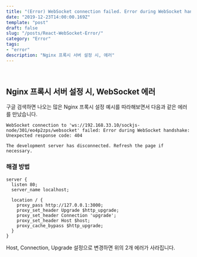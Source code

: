 ```yaml
---
title: "(Error) WebSocket connection failed. Error during WebSocket handshake - socketjs"
date: "2019-12-23T14:00:00.169Z"
template: "post"
draft: false
slug: "/posts/React-WebSocket-Error/"
category: "Error"
tags:
- "error"
description: "Nginx 프록시 서버 설정 시, 에러"
---
```


<br>

## Nginx 프록시 서버 설정 시, WebSocket 에러

구글 검색하면 나오는 많은 Nginx 프록시 설정 예시를 따라해보면서 다음과 같은 에러를 만났습니다.

`WebSocket connection to 'ws://192.168.33.10/sockjs-node/301/eo4p2zps/websocket' failed: Error during WebSocket handshake: Unexpected response code: 404`


`The development server has disconnected. Refresh the page if necessary.`

### 해결 방법

```
server {
  listen 80;
  server_name localhost;

  location / {
    proxy_pass http://127.0.0.1:3000;
    proxy_set_header Upgrade $http_upgrade;
    proxy_set_header Connection 'upgrade';
    proxy_set_header Host $host;
    proxy_cache_bypass $http_upgrade;
  }
}
```

Host, Connection, Upgrade 설정으로 변경하면 위의 2개 에러가 사라집니다.
